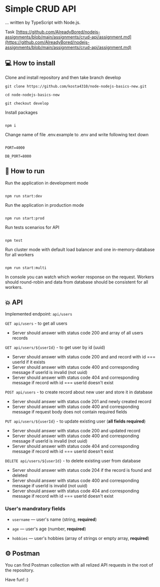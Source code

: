 # Simple CRUD API

... written by TypeScript with Node.js.

Task [https://github.com/AlreadyBored/nodejs-assignments/blob/main/assignments/crud-api/assignment.md](https://github.com/AlreadyBored/nodejs-assignments/blob/main/assignments/crud-api/assignment.md)

## 💻 How to install

Clone and install repository and then take branch develop

```
git clone https://github.com/kosta4310/node-nodejs-basics-new.git

cd node-nodejs-basics-new

git checkout develop

```

Install packages

```

npm i

```

Change name of file .env.example to .env and write following text down

```

PORT=4000

DB_PORT=8000

```

## 🚀 How to run

Run the application in development mode

```

npm run start:dev

```

Run the application in production mode

```

npm run start:prod

```

Run tests scenarios for API

```

npm test

```

Run cluster mode with default load balancer and one in-memory-database for all workers

```

npm run start:multi

```

In console you can watch which worker response on the request. Workers should round-robin and data from database should be consistent for all workers.

## 💥 API

Implemented endpoint: `api/users`

`GET api/users` - to get all users

- Server should answer with status code 200 and array of all users records

`GET api/users/${userId}` - to get user by id (uuid)

- Server should answer with status code 200 and and record with id === userId if it exists
- Server should answer with status code 400 and corresponding message if userId is invalid (not uuid)
- Server should answer with status code 404 and corresponding message if record with id === userId doesn't exist

`POST api/users` - to create record about new user and store it in database

- Server should answer with status code 201 and newly created record
- Server should answer with status code 400 and corresponding message if request body does not contain required fields

`PUT api/users/${userId}` - to update existing user (**all fields required**)

- Server should answer with status code 200 and updated record
- Server should answer with status code 400 and corresponding message if userId is invalid (not uuid)
- Server should answer with status code 404 and corresponding message if record with id === userId doesn't exist

`DELETE api/users/${userId}` - to delete existing user from database

- Server should answer with status code 204 if the record is found and deleted
- Server should answer with status code 400 and corresponding message if userId is invalid (not uuid)
- Server should answer with status code 404 and corresponding message if record with id === userId doesn't exist

### User's mandratory fields

- `username` — user's name (string, **required**)

- `age` — user's age (number, **required**)

- `hobbies` — user's hobbies (array of strings or empty array, **required**)

## ⚙️ Postman

You can find Postman collection with all relized API requests in the root of the repository.

Have fun! :)
